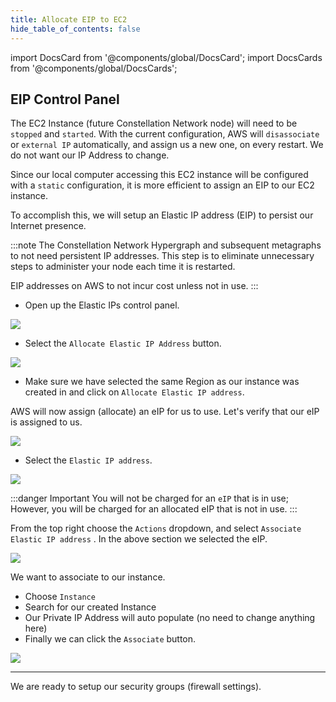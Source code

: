 ```yaml
---
title: Allocate EIP to EC2
hide_table_of_contents: false
---
```

<intro-end />

import DocsCard from '@components/global/DocsCard';
import DocsCards from '@components/global/DocsCards';

<head>
  <title>Amazon Web Services (AWS)</title>
  <meta
    name="description"
    content="Apply an EIP to our AWS EC2 instance"
  />
</head>

## EIP Control Panel

The EC2 Instance (future Constellation Network node) will need to be `stopped` and `started`. With the current configuration, AWS will `disassociate` or `external IP` automatically, and assign us a new one, on every restart. We do not want our IP Address to change. 

Since our local computer accessing this EC2 instance will be configured with a `static` configuration, it is more efficient to assign an EIP to our EC2 instance. 

To accomplish this, we will setup an Elastic IP address (EIP) to persist our Internet presence.

:::note
The Constellation Network Hypergraph and subsequent metagraphs to not need persistent IP addresses. This step is to eliminate unnecessary steps to administer your node each time it is restarted.

EIP addresses on AWS to not incur cost unless not in use.
:::
<br/>

- Open up the Elastic IPs control panel.

![](/img/validator_nodes/node-ec2-eip1.png)

- Select the `Allocate Elastic IP Address` button.

![](/img/validator_nodes/node-ec2-eip2.png)

- Make sure we have selected the same Region as our instance was created in and click on `Allocate Elastic IP address`.

AWS will now assign (allocate) an eIP for us to use. Let's verify that our eIP is assigned to us.

![](/img/validator_nodes/node-ec2-eip3.png)

- Select the `Elastic IP address`.

![](/img/validator_nodes/node-ec2-eip4.png)

:::danger Important 
You will not be charged for an `eIP` that is in use; However, you will be charged for an allocated eIP that is not in use.
:::

From the top right choose the `Actions` dropdown, and select `Associate Elastic IP address` . In the above section we selected the eIP.

![](/img/validator_nodes/node-ec2-eip5.png)

We want to associate to our instance.

 - Choose `Instance`
 - Search for our created Instance
 - Our Private IP Address will auto populate (no need to change anything here)
 - Finally we can click the `Associate` button.

![](/img/validator_nodes/node-ec2-eip6.png)

---

We are ready to setup our security groups (firewall settings).